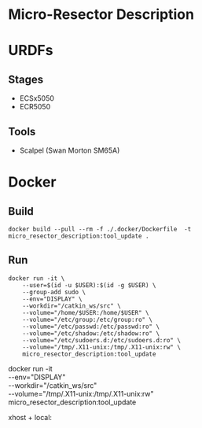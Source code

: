 # Micro-Resector Description

# URDFs
## Stages
  * ECSx5050
  * ECR5050

## Tools
  * Scalpel (Swan Morton SM65A)


# Docker
## Build
`docker build --pull --rm -f ./.docker/Dockerfile  -t micro_resector_description:tool_update .`

## Run
```
docker run -it \
    --user=$(id -u $USER):$(id -g $USER) \
    --group-add sudo \
    --env="DISPLAY" \
    --workdir="/catkin_ws/src" \
    --volume="/home/$USER:/home/$USER" \
    --volume="/etc/group:/etc/group:ro" \
    --volume="/etc/passwd:/etc/passwd:ro" \
    --volume="/etc/shadow:/etc/shadow:ro" \
    --volume="/etc/sudoers.d:/etc/sudoers.d:ro" \
    --volume="/tmp/.X11-unix:/tmp/.X11-unix:rw" \
    micro_resector_description:tool_update
```

docker run -it \
    --env="DISPLAY" \
    --workdir="/catkin_ws/src" \
    --volume="/tmp/.X11-unix:/tmp/.X11-unix:rw" \
    micro_resector_description:tool_update

xhost + local: